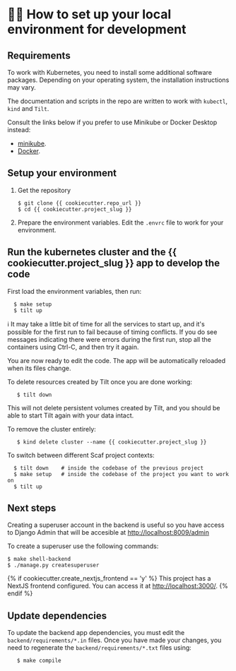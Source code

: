 # :technologist: How to set up your local environment for development

## Requirements

To work with Kubernetes, you need to install some additional software packages.
Depending on your operating system, the installation instructions may vary.

The documentation and scripts in the repo are written to work with `kubectl`, `kind` and `Tilt`.

Consult the links below if you prefer to use Minikube or Docker Desktop instead:
* [minikube](https://minikube.sigs.k8s.io/docs/start/).
* [Docker](https://docs.docker.com/get-docker/).

## Setup your environment

1. Get the repository

       $ git clone {{ cookiecutter.repo_url }}
       $ cd {{ cookiecutter.project_slug }}

2. Prepare the environment variables. Edit the `.envrc` file to work for your environment.

## Run the kubernetes cluster and the {{ cookiecutter.project_slug }} app to develop the code

First load the environment variables, then run:

      $ make setup
      $ tilt up

:information_source: It may take a little bit of time for all the services to start up, and it's possible for
the first run to fail because of timing conflicts. If you do see messages indicating there
were errors during the first run, stop all the containers using Ctrl-C, and then try it again.

You are now ready to edit the code.
The app will be automatically reloaded when its files change.

To delete resources created by Tilt once you are done working:

       $ tilt down

This will not delete persistent volumes created by Tilt, and you should be able to start Tilt again with your data intact.

To remove the cluster entirely:

       $ kind delete cluster --name {{ cookiecutter.project_slug }}

To switch between different Scaf project contexts:
      
      $ tilt down    # inside the codebase of the previous project
      $ make setup   # inside the codebase of the project you want to work on
      $ tilt up

## Next steps

Creating a superuser account in the backend is useful so you have access to
Django Admin that will be accesible at [http://localhost:8009/admin](http://localhost:8009/admin)

To create a superuser use the following commands:

    $ make shell-backend
    $ ./manage.py createsuperuser
{% if cookiecutter.create_nextjs_frontend == 'y' %}
This project has a NextJS frontend configured. You can access it at [http://localhost:3000/](http://localhost:3000/).
{% endif %}

## Update dependencies

To update the backend app dependencies, you must edit the `backend/requirements/*.in` files.
Once you have made your changes, you need to regenerate the `backend/requirements/*.txt` files using:

       $ make compile
